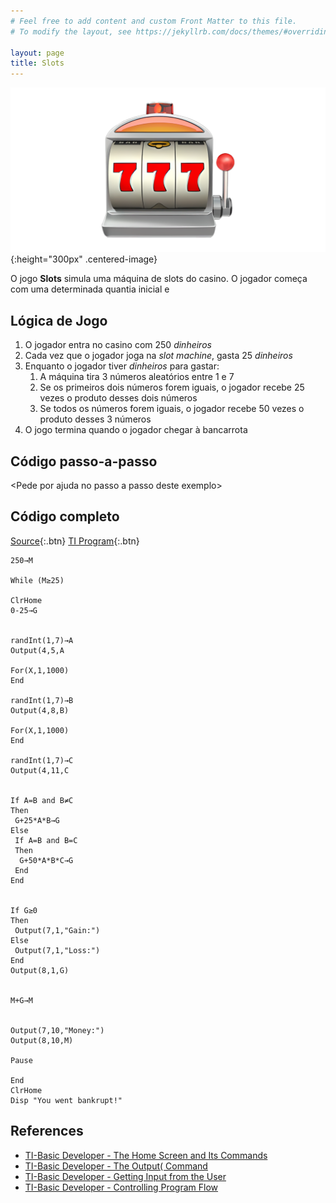```yaml
---
# Feel free to add content and custom Front Matter to this file.
# To modify the layout, see https://jekyllrb.com/docs/themes/#overriding-theme-defaults

layout: page
title: Slots
---
```


![slots](/images/slot-machine.webp){:height="300px" .centered-image}

O jogo **Slots** simula uma máquina de slots do casino. O jogador começa com uma determinada
    quantia inicial e 

## Lógica de Jogo

1. O jogador entra no casino com 250 *dinheiros*
2. Cada vez que o jogador joga na *slot machine*, gasta 25 *dinheiros*
3. Enquanto o jogador tiver *dinheiros* para gastar:
    1. A máquina tira 3 números aleatórios entre 1 e 7
    2. Se os primeiros dois números forem iguais, o jogador recebe 25 vezes o produto desses dois
        números
    3. Se todos os números forem iguais, o jogador recebe 50 vezes o produto desses 3 números
4. O jogo termina quando o jogador chegar à bancarrota

## Código passo-a-passo 

\<Pede por ajuda no passo a passo deste exemplo\>

## Código completo

[Source](https://minhaskamal.github.io/DownGit/#/home?url=https://github.com/hack-your-calculator/hack-your-calculator.github.io/blob/master/programs/SLOTS/SLOTS.txt){:.btn}
[TI Program](https://minhaskamal.github.io/DownGit/#/home?url=https://github.com/hack-your-calculator/hack-your-calculator.github.io/blob/master/programs/SLOTS/SLOTS.8xp){:.btn}

```basic
250→M

While (M≥25)

ClrHome
0-25→G


randInt(1,7)→A
Output(4,5,A

For(X,1,1000)
End

randInt(1,7)→B
Output(4,8,B)

For(X,1,1000)
End

randInt(1,7)→C
Output(4,11,C


If A=B and B≠C
Then
 G+25*A*B→G
Else
 If A=B and B=C
 Then
  G+50*A*B*C→G
 End
End


If G≥0
Then
 Output(7,1,"Gain:")
Else
 Output(7,1,"Loss:")
End
Output(8,1,G)


M+G→M


Output(7,10,"Money:")
Output(8,10,M)

Pause 

End
ClrHome
Disp "You went bankrupt!"
```

## References
- [TI-Basic Developer - The Home Screen and Its Commands](http://tibasicdev.wikidot.com/homescreen)
- [TI-Basic Developer - The Output( Command](http://tibasicdev.wikidot.com/output)
- [TI-Basic Developer - Getting Input from the User](http://tibasicdev.wikidot.com/userinput)
- [TI-Basic Developer - Controlling Program Flow](http://tibasicdev.wikidot.com/controlflow#toc1)